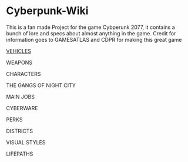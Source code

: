 # Cyberpunk-Wiki

This is a fan made Project for the game Cybperunk 2077, it contains a bunch of lore and specs about almost anything in the game.
Credit for information goes to GAMESATLAS and CDPR for making this great game

[VEHICLES](./HERRERA%20OUTLAW%20GTS.md)

WEAPONS

CHARACTERS 

THE GANGS OF NIGHT CITY

MAIN JOBS

CYBERWARE 

PERKS

DISTRICTS 

VISUAL STYLES

LIFEPATHS

